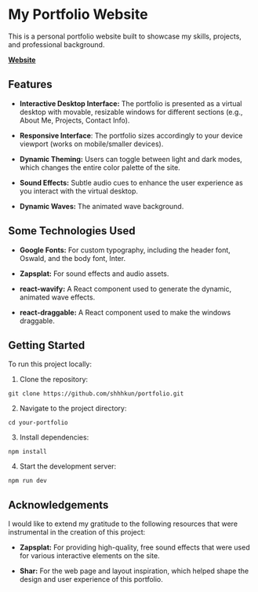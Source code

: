# My Portfolio Website

This is a personal portfolio website built to showcase my skills, projects, and professional background.

[**Website**](https://serjo.vercel.app/)

## Features

- **Interactive Desktop Interface:** The portfolio is presented as a virtual desktop with movable, resizable windows for different sections (e.g., About Me, Projects, Contact Info).

- **Responsive Interface**: The portfolio sizes accordingly to your device viewport (works on mobile/smaller devices).

- **Dynamic Theming:** Users can toggle between light and dark modes, which changes the entire color palette of the site.

- **Sound Effects:** Subtle audio cues to enhance the user experience as you interact with the virtual desktop.

- **Dynamic Waves:** The animated wave background.

## Some Technologies Used

- **Google Fonts:** For custom typography, including the header font, Oswald, and the body font, Inter.

- **Zapsplat:** For sound effects and audio assets.

- **react-wavify:** A React component used to generate the dynamic, animated wave effects.

- **react-draggable:** A React component used to make the windows draggable.

## Getting Started

To run this project locally:

1. Clone the repository:

```
git clone https://github.com/shhhkun/portfolio.git
```

2. Navigate to the project directory:

```
cd your-portfolio
```

3. Install dependencies:

```
npm install
```

4. Start the development server:

```
npm run dev
```

## Acknowledgements

I would like to extend my gratitude to the following resources that were instrumental in the creation of this project:

- **Zapsplat:** For providing high-quality, free sound effects that were used for various interactive elements on the site.

- **Shar:** For the web page and layout inspiration, which helped shape the design and user experience of this portfolio.
